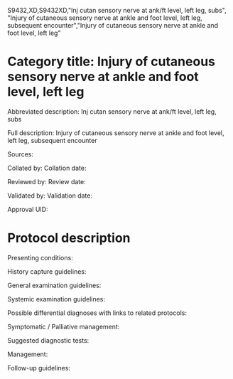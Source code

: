 S9432,XD,S9432XD,"Inj cutan sensory nerve at ank/ft level, left leg, subs", "Injury of cutaneous sensory nerve at ankle and foot level, left leg, subsequent encounter","Injury of cutaneous sensory nerve at ankle and foot level, left leg"
# Category title: Injury of cutaneous sensory nerve at ankle and foot level, left leg

Abbreviated description: Inj cutan sensory nerve at ank/ft level, left leg, subs

Full description: Injury of cutaneous sensory nerve at ankle and foot level, left leg, subsequent encounter

Sources:

Collated by:
Collation date:

Reviewed by:
Review date:

Validated by:
Validation date:

Approval UID:

# Protocol description

Presenting conditions:

History capture guidelines:

General examination guidelines:

Systemic examination guidelines:

Possible differential diagnoses with links to related protocols:

Symptomatic / Palliative management:

Suggested diagnostic tests:

Management:

Follow-up guidelines:
